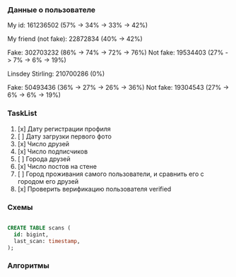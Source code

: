 ### Данные о пользователе

My id: 161236502 (57% -> 34% -> 33% -> 42%)

My friend (not fake): 22872834 (40% -> 42%)

Fake: 302703232 (86% -> 74% -> 72% -> 76%)
Not fake: 19534403 (27% -> 7% -> 6% -> 19%)

Linsdey Stirling: 210700286 (0%)

Fake: 50493436 (36% -> 27% -> 26% -> 36%)
Not fake: 19304543 (27% -> 6% -> 6% -> 19%)

### TaskList

1. [x] Дату регистрации профиля
2. [ ] Дату загрузки первого фото
3. [x] Число друзей
4. [x] Число подписчиков
5. [ ] Города друзей
6. [x] Число постов на стене
7. [ ] Город проживания самого пользователи, и сравнить его с городом его друзей
8. [x] Проверить верификацию пользователя verified

### Схемы

```SQL

CREATE TABLE scans (
  id: bigint,
  last_scan: timestamp,
);
```

### Алгоритмы
